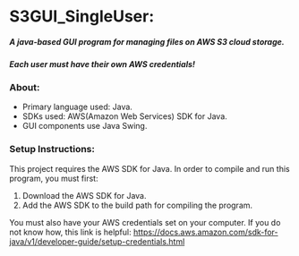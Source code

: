 # S3GUI_SingleUser:
##### A java-based GUI program for managing files on AWS S3 cloud storage.  
**_Each user must have their own AWS credentials!_**

### About:
- Primary language used: Java.
- SDKs used: AWS(Amazon Web Services) SDK for Java.
- GUI components use Java Swing.

### Setup Instructions:
This project requires the AWS SDK for Java. In order to compile and run this program, you must first:
1. Download the AWS SDK for Java.
2. Add the AWS SDK to the build path for compiling the program.  

You must also have your AWS credentials set on your computer. If you do not know how, this link is helpful: https://docs.aws.amazon.com/sdk-for-java/v1/developer-guide/setup-credentials.html
